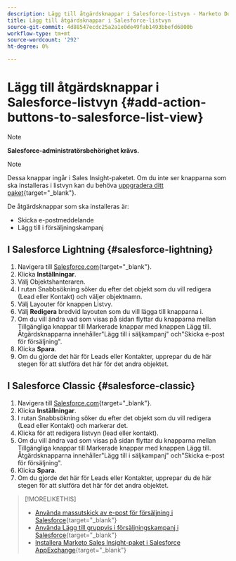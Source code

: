```yaml
---
description: Lägg till åtgärdsknappar i Salesforce-listvyn - Marketo Docs - produktdokumentation
title: Lägg till åtgärdsknappar i Salesforce-listvyn
source-git-commit: 4d88547ecdc25a2a1e0de49fab1493bbefd6800b
workflow-type: tm+mt
source-wordcount: '292'
ht-degree: 0%

---
```


# Lägg till åtgärdsknappar i Salesforce-listvyn {#add-action-buttons-to-salesforce-list-view}

>[!NOTE]
>
>**Salesforce-administratörsbehörighet krävs.**

>[!NOTE]
>
>Dessa knappar ingår i Sales Insight-paketet. Om du inte ser knapparna som ska installeras i listvyn kan du behöva [uppgradera ditt paket](/help/marketo/product-docs/marketo-sales-insight/msi-for-salesforce/upgrading/upgrading-your-msi-package.md){target="_blank"}.

De åtgärdsknappar som ska installeras är:

* Skicka e-postmeddelande
* Lägg till i försäljningskampanj

## I Salesforce Lightning {#salesforce-lightning}

1. Navigera till [Salesforce.com](https://salesforce.com){target="_blank"}.
1. Klicka **Inställningar**.
1. Välj Objektshanteraren.
1. I rutan Snabbsökning söker du efter det objekt som du vill redigera (Lead eller Kontakt) och väljer objektnamn.
1. Välj Layouter för knappen Listvy.
1. Välj **Redigera** bredvid layouten som du vill lägga till knapparna i.
1. Om du vill ändra vad som visas på sidan flyttar du knapparna mellan Tillgängliga knappar till Markerade knappar med knappen Lägg till. Åtgärdsknapparna innehåller&quot;Lägg till i säljkampanj&quot; och&quot;Skicka e-post för försäljning&quot;.
1. Klicka **Spara**.
1. Om du gjorde det här för Leads eller Kontakter, upprepar du de här stegen för att slutföra det här för det andra objektet.

## I Salesforce Classic {#salesforce-classic}

1. Navigera till [Salesforce.com](https://salesforce.com){target="_blank"}.
1. Klicka **Inställningar**.
1. I rutan Snabbsökning söker du efter det objekt som du vill redigera (Lead eller Kontakt) och markerar det.
1. Klicka för att redigera listvyn (lead eller kontakt).
1. Om du vill ändra vad som visas på sidan flyttar du knapparna mellan Tillgängliga knappar till Markerade knappar med knappen Lägg till. Åtgärdsknapparna innehåller&quot;Lägg till i säljkampanj&quot; och&quot;Skicka e-post för försäljning&quot;.
1. Klicka **Spara**.
1. Om du gjorde det här för Leads eller Kontakter, upprepar du de här stegen för att slutföra det här för det andra objektet.

>[!MORELIKETHIS]
>
>* [Använda massutskick av e-post för försäljning i Salesforce](/help/marketo/product-docs/marketo-sales-insight/actions/crm/actions-in-salesforce/using-bulk-send-sales-email-in-salesforce.md){target="_blank"}
>* [Använda Lägg till gruppvis i försäljningskampanj i Salesforce](/help/marketo/product-docs/marketo-sales-insight/actions/crm/actions-in-salesforce/using-bulk-add-to-sales-campaign-in-salesforce.md){target="_blank"}
>* [Installera Marketo Sales Insight-paket i Salesforce AppExchange](/help/marketo/product-docs/marketo-sales-insight/msi-for-salesforce/installation/install-marketo-sales-insight-package-in-salesforce-appexchange.md){target="_blank"}
